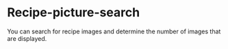 # Recipe-picture-search
You can search for recipe images and determine the number of images that are displayed.
